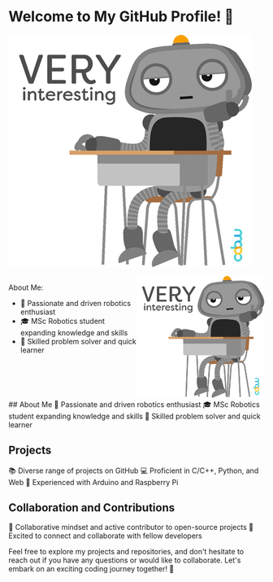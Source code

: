 # Welcome to My GitHub Profile! 👋

![](https://github.com/Jubu-Jubu/Jubu-Jubu/blob/main/giphy2.gif)
<div style="display: flex;">
    <div style="flex: 50%;">
        <p>About Me:</p>
        <ul>
            <li>🤖 Passionate and driven robotics enthusiast</li>
            <li>🎓 MSc Robotics student expanding knowledge and skills</li>
            <li>🔧 Skilled problem solver and quick learner</li>
        </ul>
    </div>
    <div style="flex: 50%;">
        <img src="https://github.com/Jubu-Jubu/Jubu-Jubu/blob/main/giphy2.gif" alt="Profile GIF">
    </div>
</div>
## About Me
🤖 Passionate and driven robotics enthusiast
🎓 MSc Robotics student expanding knowledge and skills
🔧 Skilled problem solver and quick learner

## Projects
📚 Diverse range of projects on GitHub
💻 Proficient in C/C++, Python, and Web
🔌 Experienced with Arduino and Raspberry Pi

## Collaboration and Contributions
🤝 Collaborative mindset and active contributor to open-source projects
🌟 Excited to connect and collaborate with fellow developers

Feel free to explore my projects and repositories, and don't hesitate to reach out if you have any questions or would like to collaborate. Let's embark on an exciting coding journey together! 🚀

<!--
**Jubu-Jubu/Jubu-Jubu** is a ✨ _special_ ✨ repository because its `README.md` (this file) appears on your GitHub profile.

Here are some ideas to get you started:

- 🔭 I’m currently working on ...
- 🌱 I’m currently learning ...
- 👯 I’m looking to collaborate on ...
- 🤔 I’m looking for help with ...
- 💬 Ask me about ...
- 📫 How to reach me: ...
- 😄 Pronouns: ...
- ⚡ Fun fact: ...
-->
